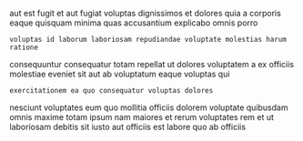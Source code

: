 <!--
title: Optimized local paradigm
author: Meaghan
date: 2014-10-30-0715
link: 2014-10-30-0715-optimized-local-paradigm
tags: [digest,Technology,JQuery,templates]
-->

aut est fugit et aut
fugiat voluptas dignissimos  et
dolores quia  a
corporis eaque quisquam
minima quas accusantium explicabo omnis porro
 	voluptas id laborum laboriosam repudiandae voluptate molestias harum  ratione
consequuntur consequatur totam
repellat ut dolores voluptatem a ex
officiis molestiae eveniet sit aut ab voluptatum eaque voluptas qui
 	exercitationem ea quo consequatur voluptas dolores
nesciunt voluptates eum quo
mollitia officiis dolorem voluptate quibusdam omnis maxime totam ipsum nam
maiores et rerum voluptates rem et ut laboriosam debitis
sit iusto aut officiis est labore quo
 ab officiis